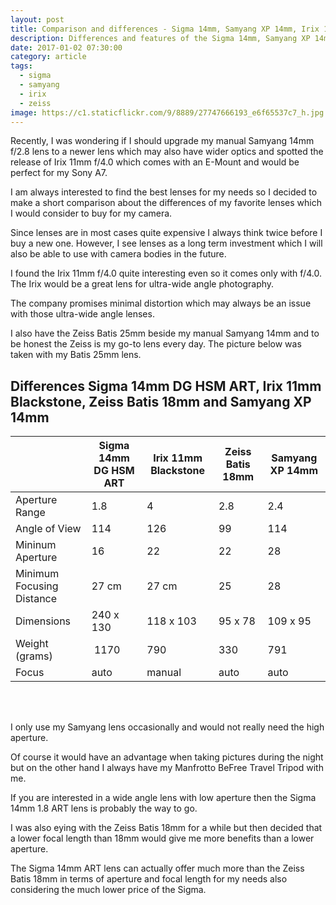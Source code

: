 ```yaml
---
layout: post
title: Comparison and differences - Sigma 14mm, Samyang XP 14mm, Irix 11mm or Zeiss Batis 18mm?
description: Differences and features of the Sigma 14mm, Samyang XP 14mm or Irix 11mm
date: 2017-01-02 07:30:00
category: article
tags:
  - sigma
  - samyang
  - irix
  - zeiss
image: https://c1.staticflickr.com/9/8889/27747666193_e6f65537c7_h.jpg
---
```

Recently, I was wondering if I should upgrade my manual Samyang 14mm f/2.8 lens to a newer lens which may also have wider optics and spotted the release of Irix 11mm f/4.0 which comes with an E-Mount and would be perfect for my Sony A7.

I am always interested to find the best lenses for my needs so I decided to make a short comparison about the differences of my favorite lenses which I would consider to buy for my camera.

Since lenses are in most cases quite expensive I always think twice before I buy a new one. However, I see lenses as a long term investment which I will also be able to use with camera bodies in the future.

I found the Irix 11mm f/4.0 quite interesting even so it comes only with f/4.0. The Irix would be a great lens for ultra-wide angle photography.

The company promises minimal distortion which may always be an issue with those ultra-wide angle lenses.

I also have the Zeiss Batis 25mm beside my manual Samyang 14mm and to be honest the Zeiss is my go-to lens every day. The picture below was taken with my Batis 25mm lens.

<amp-img src="https://c1.staticflickr.com/9/8889/27747666193_e6f65537c7_h.jpg" layout="responsive" width="1600" height="900" alt="Comparison and differences - Sigma 14mm, Samyang XP 14mm or Irix 11mm, Zeiss Batis 18mm"></amp-img>

<!--more-->

<h2>Differences Sigma 14mm DG HSM ART, Irix 11mm Blackstone, Zeiss Batis 18mm and Samyang XP 14mm</h2>
<div class="table-responsive">
<table class="tableizer-table">
<thead><tr><th></th><th>Sigma 14mm DG HSM ART</th><th>Irix 11mm Blackstone</th><th>Zeiss Batis 18mm</th><th>Samyang XP 14mm</th></tr></thead><tbody>
 <tr><td>Aperture Range</td><td>1.8</td><td>4</td><td>2.8</td><td>2.4</td></tr>
 <tr><td>Angle of View</td><td>114</td><td>126</td><td>99</td><td>114</td></tr>
 <tr><td>Mininum Aperture</td><td>16</td><td>22</td><td>22</td><td>28</td></tr>
 <tr><td>Minimum Focusing Distance</td><td>27 cm</td><td>27 cm</td><td>25</td><td>28</td></tr>
 <tr><td>Dimensions</td><td>240 x 130</td><td>118 x 103</td><td>95 x 78</td><td>109 x 95</td></tr>
 <tr><td>Weight (grams)</td><td> 1170</td><td>790</td><td>330</td><td>791</td></tr>
 <tr><td>Focus</td><td>auto</td><td>manual</td><td>auto</td><td>auto</td></tr>
</tbody></table>
</div>

<br>
<script src="//z-na.amazon-adsystem.com/widgets/onejs?MarketPlace=US&adInstanceId=cc781bfd-577f-4efb-9da6-75cb9fc7d1c2"></script>
<br>

I only use my Samyang lens occasionally and would not really need the high aperture.

Of course it would have an advantage when taking pictures during the night but on the other hand I always have my Manfrotto BeFree Travel Tripod with me.

If you are interested in a wide angle lens with low aperture then the Sigma 14mm 1.8 ART lens is probably the way to go.

I was also eying with the Zeiss Batis 18mm for a while but then decided that a lower focal length than 18mm  would give me more benefits than a lower aperture.

The Sigma 14mm ART lens can actually offer much more than the Zeiss Batis 18mm in terms of aperture and focal length for my needs also considering the much lower price of the Sigma.
